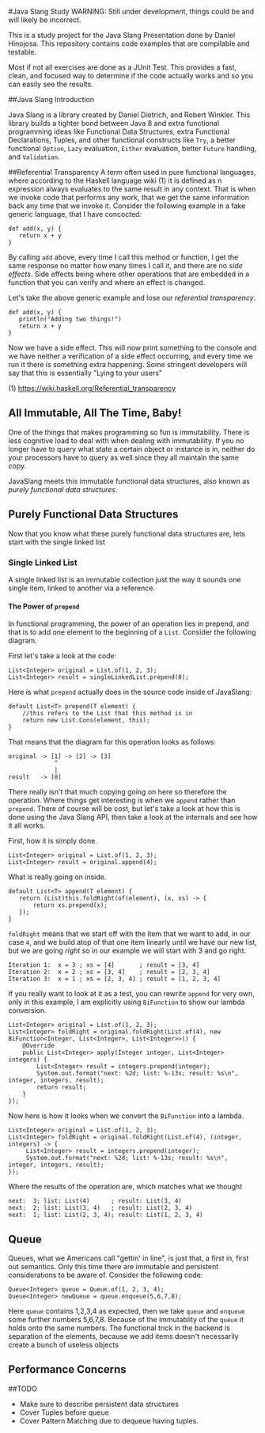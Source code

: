 #Java Slang Study
WARNING: Still under development, things could be and will likely be incorrect.


This is a study project for the Java Slang Presentation done by Daniel Hinojosa. 
This repository contains code examples that are compilable and testable.

Most if not all exercises are done as a JUnit Test.  This 
provides a fast, clean, and focused way to determine if the 
code actually works and so you can easily see the results.

##Java Slang Introduction

Java Slang is a library created by Daniel Dietrich, and Robert Winkler. 
This library builds a tighter bond between Java 8 and extra functional
programming ideas like Functional Data Structures, extra Functional Declarations,
Tuples, and other functional constructs like `Try`, a better functional `Option`, 
`Lazy` evaluation, `Either` evaluation, better `Future` handling, and `Validation`.
 
##Referential Transparency
A term often used in pure functional languages, where according to 
the Haskell language wiki (1) it is defined as n expression always evaluates to 
the same result in any context. That is when we invoke code that 
performs any work, that we get the same information back
any time that we invoke it. Consider the following example in a 
fake generic language, that I have concocted:

```$generic 
def add(x, y) {
   return x + y
}
```

By calling `add` above, every time I call this method or function, I get
the same response no matter how many times I call it, and there
are no _side effects_.  Side effects being where other operations
that are embedded in a function that you can verify and where an effect is changed.

Let's take the above generic example and 
lose our _referential transparency_.

```$generic
def add(x, y) {
   println("Adding two things!")
   return x + y
}
```

Now we have a side effect. This will now print 
something to the console and we have neither a verification of
a side effect occurring, and every time we run it there is something
extra happening. Some stringent developers will say that this is 
essentially "Lying to your users"

(1) https://wiki.haskell.org/Referential_transparency

## All Immutable, All The Time, Baby!

One of the things that makes programming so fun is immutability.  There is less
cognitive load to deal with when dealing with immutability.  If you no
longer have to query what state a
certain object or instance is in, neither do your processors have to query 
as well since they all maintain the same copy.

JavaSlang meets this immutable functional data structures, 
also known as _purely functional data structures_.

## Purely Functional Data Structures

Now that you know what these purely functional data structures are, lets start with 
the single linked list

### Single Linked List

A single linked list is an immutable collection just the way it sounds one single item, linked to 
another via a reference.

#### The Power of `prepend`

In functional programming, the power of an operation lies in prepend, and that is to 
add one element to the beginning of a `List`. Consider the following diagram.

First let's take a look at the code:

```$javaslang
List<Integer> original = List.of(1, 2, 3);
List<Integer> result = singleLinkedList.prepend(0);
```

Here is what `prepend` actually does in the source code inside of JavaSlang:

```$java
default List<T> prepend(T element) {
    //this refers to the List that this method is in
    return new List.Cons(element, this); 
}
```
That means that the diagram for this operation looks as follows:

```
original -> [1] -> [2] -> [3]
             ^
             |
result   -> [0]
```

There really isn't that much copying going on here so therefore the operation.
Where things get interesting is when we `append` rather than `prepend`. There of course will be cost, 
but let's take a look at how this is done using the Java Slang API, then take 
a look at the internals and see how it all works.

First, how it is simply done.
```$java
List<Integer> original = List.of(1, 2, 3);
List<Integer> result = original.append(4);
```
What is really going on inside.
```$java
default List<T> append(T element) {
   return (List)this.foldRight(of(element), (x, xs) -> {
       return xs.prepend(x);
   });
}
```

`foldRight` means that we start off with the item 
that we want to add, in our case `4`, and we build atop of that 
one item linearly until we have our new list, but we are going _right_ so
in our example we will start with 3 and go right.

```$java
Iteration 1:  x = 3 ; xs = [4]       ; result = [3, 4]
Iteration 2:  x = 2 ; xs = [3, 4]    ; result = [2, 3, 4]
Iteration 3:  x = 1 ; xs = [2, 3, 4] ; result = [1, 2, 3, 4]
```

If you really want to look at it as a test, 
 you can rewrite `append` for very own, only in this example, I am explicitly using `BiFunction` to show our lambda conversion.

```$java
List<Integer> original = List.of(1, 2, 3);
List<Integer> foldRight = original.foldRight(List.of(4), new BiFunction<Integer, List<Integer>, List<Integer>>() {
    @Override
    public List<Integer> apply(Integer integer, List<Integer> integers) {
        List<Integer> result = integers.prepend(integer);
        System.out.format("next: %2d; list: %-13s; result: %s\n", integer, integers, result);
        return result;
    }
});
```

Now here is how it looks when we convert the `BiFunction` into a lambda.

```$java
List<Integer> original = List.of(1, 2, 3);
List<Integer> foldRight = original.foldRight(List.of(4), (integer, integers) -> {
     List<Integer> result = integers.prepend(integer);
     System.out.format("next: %2d; list: %-13s; result: %s\n", integer, integers, result);
});
```
           
Where the results of the operation are, which matches what we thought

```$java
next:  3; list: List(4)      ; result: List(3, 4)
next:  2; list: List(3, 4)   ; result: List(2, 3, 4)
next:  1; list: List(2, 3, 4); result: List(1, 2, 3, 4)
```

## Queue

Queues, what we Americans call "gettin' in line", is just that, a first in, first out semantics. Only this
time there are immutable and persistent considerations to be aware of. Consider the following code:

```$java
Queue<Integer> queue = Queue.of(1, 2, 3, 4);
Queue<Integer> newQueue = queue.enqueue(5,6,7,8);
```
Here `queue` contains 1,2,3,4 as expected, then we take `queue` and `enqueue` some further
numbers 5,6,7,8.  Because of the immutablity of the `queue` it holds onto the same numbers.
The functional trick in the backend is separation of the elements, because we add items doesn't
necessarily create a bunch of useless objects
 
            
## Performance Concerns


##TODO
* Make sure to describe persistent data structures
* Cover Tuples before queue
* Cover Pattern Matching due to dequeue having tuples.
